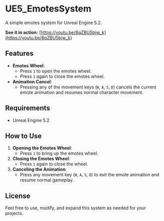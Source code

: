 # UE5_EmotesSystem

A simple emotes system for Unreal Engine 5.2.

**See it in action:** [https://youtu.be/8qZBU5bjw_k](https://youtu.be/8qZBU5bjw_k)

## Features
- **Emotes Wheel**: 
  - Press `1` to open the emotes wheel.
  - Press `1` again to close the emotes wheel.
- **Animation Cancel**: 
  - Pressing any of the movement keys (`W`, `A`, `S`, `D`) cancels the current emote animation and resumes normal character movement.

## Requirements
- Unreal Engine 5.2

## How to Use
1. **Opening the Emotes Wheel**:
   - Press `1` to bring up the emotes wheel.
2. **Closing the Emotes Wheel**:
   - Press `1` again to close the wheel.
3. **Canceling the Animation**:
   - Press any movement key (`W`, `A`, `S`, `D`) to exit the emote animation and resume normal gameplay.

## License
Feel free to use, modify, and expand this system as needed for your projects.

